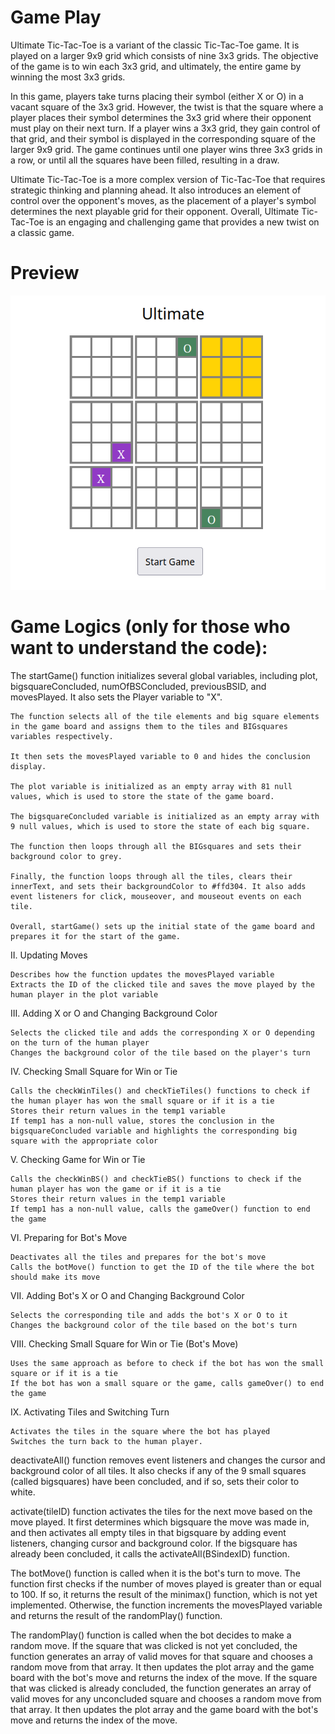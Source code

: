# Game Play
Ultimate Tic-Tac-Toe is a variant of the classic Tic-Tac-Toe game. It is played on a larger 9x9 grid which consists of nine 3x3 grids. The objective of the game is to win each 3x3 grid, and ultimately, the entire game by winning the most 3x3 grids.

In this game, players take turns placing their symbol (either X or O) in a vacant square of the 3x3 grid. However, the twist is that the square where a player places their symbol determines the 3x3 grid where their opponent must play on their next turn. If a player wins a 3x3 grid, they gain control of that grid, and their symbol is displayed in the corresponding square of the larger 9x9 grid. The game continues until one player wins three 3x3 grids in a row, or until all the squares have been filled, resulting in a draw.

Ultimate Tic-Tac-Toe is a more complex version of Tic-Tac-Toe that requires strategic thinking and planning ahead. It also introduces an element of control over the opponent's moves, as the placement of a player's symbol determines the next playable grid for their opponent. Overall, Ultimate Tic-Tac-Toe is an engaging and challenging game that provides a new twist on a classic game.

# Preview

[![thumbnail](./UIpreview)](https://user-images.githubusercontent.com/67221507/235636375-ae5099f8-9d22-4b33-9b81-8cf77bacbf4b.mp4)

# Game Logics (only for those who want to understand the code):
The startGame() function initializes several global variables, including plot, bigsquareConcluded, numOfBSConcluded, previousBSID, and movesPlayed. It also sets the Player variable to "X".

    The function selects all of the tile elements and big square elements in the game board and assigns them to the tiles and BIGsquares variables respectively.

    It then sets the movesPlayed variable to 0 and hides the conclusion display.

    The plot variable is initialized as an empty array with 81 null values, which is used to store the state of the game board.

    The bigsquareConcluded variable is initialized as an empty array with 9 null values, which is used to store the state of each big square.

    The function then loops through all the BIGsquares and sets their background color to grey.

    Finally, the function loops through all the tiles, clears their innerText, and sets their backgroundColor to #ffd304. It also adds event listeners for click, mouseover, and mouseout events on each tile.

    Overall, startGame() sets up the initial state of the game board and prepares it for the start of the game.

II. Updating Moves

    Describes how the function updates the movesPlayed variable
    Extracts the ID of the clicked tile and saves the move played by the human player in the plot variable

III. Adding X or O and Changing Background Color

    Selects the clicked tile and adds the corresponding X or O depending on the turn of the human player
    Changes the background color of the tile based on the player's turn

IV. Checking Small Square for Win or Tie

    Calls the checkWinTiles() and checkTieTiles() functions to check if the human player has won the small square or if it is a tie
    Stores their return values in the temp1 variable
    If temp1 has a non-null value, stores the conclusion in the bigsquareConcluded variable and highlights the corresponding big square with the appropriate color

V. Checking Game for Win or Tie

    Calls the checkWinBS() and checkTieBS() functions to check if the human player has won the game or if it is a tie
    Stores their return values in the temp1 variable
    If temp1 has a non-null value, calls the gameOver() function to end the game

VI. Preparing for Bot's Move

    Deactivates all the tiles and prepares for the bot's move
    Calls the botMove() function to get the ID of the tile where the bot should make its move

VII. Adding Bot's X or O and Changing Background Color

    Selects the corresponding tile and adds the bot's X or O to it
    Changes the background color of the tile based on the bot's turn

VIII. Checking Small Square for Win or Tie (Bot's Move)

    Uses the same approach as before to check if the bot has won the small square or if it is a tie
    If the bot has won a small square or the game, calls gameOver() to end the game

IX. Activating Tiles and Switching Turn

    Activates the tiles in the square where the bot has played
    Switches the turn back to the human player.

deactivateAll() function removes event listeners and changes the cursor and background color of all tiles. It also checks if any of the 9 small squares (called bigsquares) have been concluded, and if so, sets their color to white.

activate(tileID) function activates the tiles for the next move based on the move played. It first determines which bigsquare the move was made in, and then activates all empty tiles in that bigsquare by adding event listeners, changing cursor and background color. If the bigsquare has already been concluded, it calls the activateAll(BSindexID) function.

The botMove() function is called when it is the bot's turn to move. The function first checks if the number of moves played is greater than or equal to 100. If so, it returns the result of the minimax() function, which is not yet implemented. Otherwise, the function increments the movesPlayed variable and returns the result of the randomPlay() function.

The randomPlay() function is called when the bot decides to make a random move. If the square that was clicked is not yet concluded, the function generates an array of valid moves for that square and chooses a random move from that array. It then updates the plot array and the game board with the bot's move and returns the index of the move. If the square that was clicked is already concluded, the function generates an array of valid moves for any unconcluded square and chooses a random move from that array. It then updates the plot array and the game board with the bot's move and returns the index of the move.
